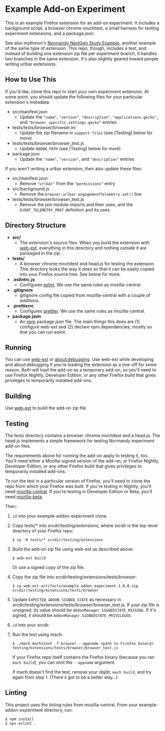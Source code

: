 # Example Add-on Experiment

This is an example Firefox extension for an add-on experiment. It includes a
background script, a browser chrome mochitest, a small harness for testing
experiment extensions, and a package.json.

See also mythmon's [Normandy NextGen Study Example], another example of the same
type of extension. This repo, though, includes a test, and instead of building
one extension zip file per experiment branch, it handles two branches in the
same extension. It's also slightly geared toward people writing urlbar
extensions.

[Normandy NextGen Study Example]: https://github.com/mozilla/normandy-nextgen-study-example

## How to Use This

If you'd like, clone this repo to start your own experiment extension. At some
point, you should update the following files for your particular extension's
metadata:

* src/manifest.json
  * Update the `"name"`, `"version"`, `"description"`, `"applications.gecko"`,
    and `"browser_specific_settings.gecko"` entries
* tests/tests/browser/browser.ini
  * Update the zip filename in `support-files` (see [Testing] below for more)
* tests/tests/browser/browser_test.js
  * Update `ADDON_PATH` (see [Testing] below for more)
* package.json
  * Update the `"name"`, `"version"`, and `"description"` entries

If you aren't writing a urlbar extension, then also update these files:

* src/manifest.json
  * Remove `"urlbar"` from the `"permissions"` entry
* src/background.js
  * Remove the `browser.urlbar.engagementTelemetry.set()` line
* tests/tests/browser/browser_test.js
  * Remove the jsm module imports and their uses, and the
    `EVENT_TELEMETRY_PREF` definition and its uses

## Directory Structure

* **src/**
  * The extension's source files. When you build the extension with [web-ext],
    everything in this directory and nothing outside it are packaged in the zip.
* **tests/**
  * A browser chrome mochitest and head.js for testing the extension.  This
    directory looks the way it does so that it can be easily copied into your
    Firefox source tree. See below for more.
* **.eslintrc.js**
  * Configures [eslint]. We use the same rules as mozilla-central.
* **.gitignore**
  * gitignore config file copied from mozilla-central with a couple of
    additions.
* **.prettierrc**
  * Configures [prettier]. We use the same rules as mozilla-central.
* **package.json**
  * An [npm] package.json file. The main things this does are (1) configure
    web-ext and (2) declare npm dependencies, mostly so that you can run eslint.

[web-ext]: https://developer.mozilla.org/en-US/docs/Mozilla/Add-ons/WebExtensions/Getting_started_with_web-ext
[npm]: https://www.google.com/search?q=npm
[eslint]: https://www.google.com/search?q=eslint
[prettier]: https://www.google.com/search?q=prettier+eslint

## Running

You can use [web-ext] or [about:debugging]. Use web-ext while developing and
about:debugging if you're loading the extension as a one-off for some
reason. Both will load the add-on as a temporary add-on, so you'll need to use
Firefox Nightly, Developer Edition, or any other Firefox build that gives
privileges to temporarily installed add-ons.

[about:debugging]: https://developer.mozilla.org/en-US/docs/Mozilla/Add-ons/WebExtensions/Debugging

## Building

Use [web-ext] to build the add-on zip file.

## Testing

The tests directory contains a browser chrome mochitest and a head.js. The
head.js implements a simple framework for testing Normandy experiment add-on
files.

The requirements above for running the add-on apply to testing it, too. You'll
need either a Mozilla-signed version of the add-on; or Firefox Nightly,
Developer Edition, or any other Firefox build that gives privileges to
temporarily installed add-ons.

To run the test in a particular version of Firefox, you'll need to clone the
repo from which your Firefox was built. If you're testing in Nightly, you'll
need [mozilla-central]. If you're testing in Developer Edition or Beta, you'll
need [mozilla-beta].

Then:

1. `cd` into your example-addon-experiment clone.
2. Copy tests/* into srcdir/testing/extensions, where *srcdir* is the top-level
   directory of your Firefox repo:

       $ cp -R tests/* srcdir/testing/extensions

3. Build the add-on zip file using web-ext as described above:

       $ web-ext build

   Or use a signed copy of the zip file.

4. Copy the zip file into srcdir/testing/extensions/tests/browser:

       $ cp web-ext-artifacts/example_addon_experiment-1.0.0.zip srcdir/testing/extensions/tests/browser

5. Update `EXPECTED_ADDON_SIGNED_STATE` as necessary in
   srcdir/testing/extensions/tests/browser/browser_test.js.  If your zip file is
   unsigned, its value should be `AddonManager.SIGNEDSTATE_MISSING`. If it's
   signed, it should be `AddonManager.SIGNEDSTATE_PRIVILEGED`.

6. `cd` into your srcdir.
7. Run the test using mach:

       $ ./mach mochitest -f browser --appname <path to Firefox binary> testing/extensions/tests/browser/browser_test.js

   If your Firefox repo itself contains the Firefox binary (because you ran
   `mach build`), you can omit the `--appname` argument.

   If mach doesn't find the test, remove your objdir, `mach build`, and try
   again from step 1. (There's got to be a better way…)

[mozilla-central]: http://hg.mozilla.org/mozilla-central/
[mozilla-beta]: https://hg.mozilla.org/releases/mozilla-beta/

## Linting

This project uses the linting rules from mozilla-central. From your
example-addon-experiment directory, run:

    $ npm install
    $ npx eslint .
